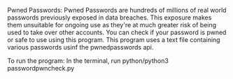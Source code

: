 Pwned Passwords:
    Pwned Passwords are hundreds of millions of real world passwords previously exposed in data breaches. 
    This exposure makes them unsuitable for ongoing use as they're at much greater risk of being used to take over other accounts. 
    You can check if your password is pwned or safe to use using this program.
    This program uses a text file containing various passwords usinf the pwnedpasswords api.


To run the program:
    In the terminal, run python/python3 passwordpwncheck.py <filename>
